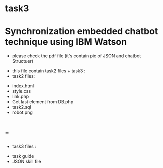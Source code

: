 # task3
# Synchronization embedded chatbot technique using IBM Watson
- please check the pdf file (it's contain pic of JSON and chatbot Structuer) 
* this file contain task2 files + task3 :
* task2 files:
- index.html
- style.css
- link.php
- Get last element from DB.php
- task2.sql
- robot.png
# - 
* task3 files :
- task guide
- JSON skill file 

